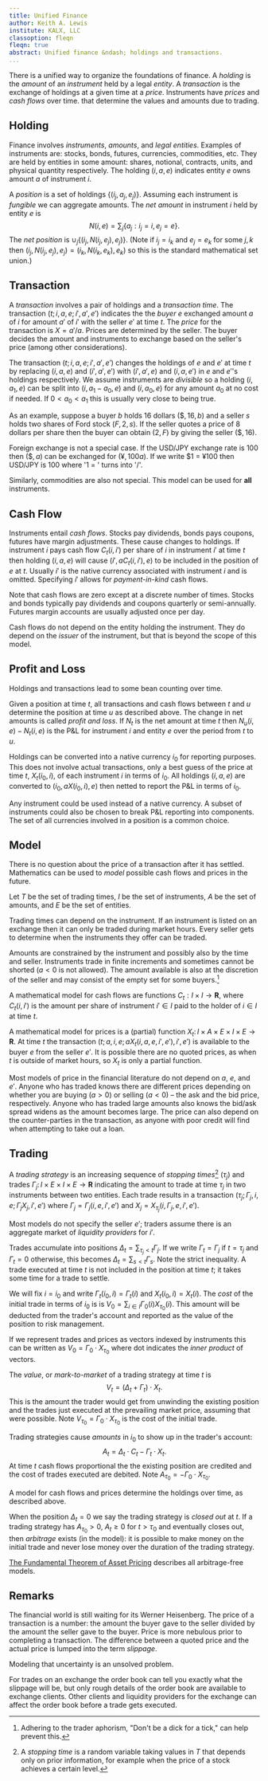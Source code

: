 ```yaml
---
title: Unified Finance
author: Keith A. Lewis
institute: KALX, LLC
classoption: fleqn
fleqn: true
abstract: Unified finance &ndash; holdings and transactions.
...
```


There is a unified way to organize the foundations of finance.
A _holding_ is the _amount_ of an _instrument_ held by a legal _entity_.
A _transaction_ is the exchange of holdings at a given time
at a _price_.
Instruments have _prices_ and _cash flows_ over time.
that determine
the values and amounts due to trading.

## Holding

Finance involves _instruments_, _amounts_, and _legal entities_.
Examples of instruments are: stocks, bonds, futures, currencies, commodities, etc.
They are held by entities in some amount: shares, notional, contracts,
units, and physical quantity respectively.
The holding $(i,a,e)$ indicates entity $e$ owns amount $a$ of instrument $i$.

A _position_ is a set of holdings $\{(i_j,a_j,e_j)\}$.
Assuming each instrument is _fungible_ we can aggregate amounts.
The _net amount_ in instrument $i$ held by entity $e$ is
$$
N(i,e) = \sum_j \{a_j : i_j = i, e_j = e\}.
$$
The _net position_ is
$\cup_j \{(i_j, N(i_j,e_j), e_j)\}$. (Note if $i_j = i_k$ and $e_j = e_k$ for some $j,k$
then $(i_j, N(i_j,e_j), e_j) = (i_k, N(i_k,e_k), e_k)$ so this is the standard mathematical
set union.)

## Transaction

A _transaction_ involves a pair of holdings and a _transaction time_.
The transaction $(t; i, a, e; i', a', e')$ indicates the
the _buyer_ $e$ exchanged amount $a$ of $i$ for amount $a'$ of $i'$ with the seller $e'$
at time $t$.
The _price_ for the transaction is $X = a'/a$.
Prices are determined by the seller.
The buyer decides the amount and instruments to exchange based on the seller's price
(among other considerations).

The transaction $(t;i,a,e;i',a',e')$ changes the holdings of $e$
and $e'$ at time $t$ by replacing $(i,a,e)$ and $(i',a',e')$ with $(i',a',e)$ and
$(i,a,e')$ in $e$ and $e'$'s holdings respectively. We assume instruments
are _divisible_ so a holding
$(i,a_1,e)$ can be split into $(i,a_1-a_0,e)$ and $(i,a_0,e)$ for any amount $a_0$
at no cost if needed. If $0 < a_0 < a_1$ this is usually very close to being true.

As an example, suppose a buyer $b$ holds 16 dollars $(\$, 16, b)$ and
a seller $s$ holds two shares of Ford stock $(F, 2, s)$. If the seller
quotes a price of 8 dollars per share
then the buyer can obtain $(2, F)$ by giving the seller $(\$, 16)$.

Foreign exchange is not a special case. If the USD/JPY exchange rate is 100 then
$(\$, a)$ can be exchanged for $($&yen;$,100a)$. If we write &dollar;1 = &yen;100
then USD/JPY is 100 where '1 = ' turns into '$/$'.

Similarly, commodities are also not special. This model can be used for **all** instruments.

## Cash Flow

Instruments entail _cash flows_. Stocks pay dividends, bonds pays
coupons, futures have margin adjustments. These cause changes to holdings.
If instrument $i$ pays cash flow $C_t(i,i')$ per share of $i$ in instrument
$i'$ at time $t$ then holding $(i,a,e)$ will cause $(i',aC_t(i,i'),e)$
to be included in the position of $e$ at $t$.  Usually $i'$ is the native
currency associated with instrument $i$ and is omitted.  Specifying $i'$
allows for _payment-in-kind_ cash flows.

Note that cash flows are zero except at a discrete number of times. Stocks and
bonds typically pay dividends and coupons quarterly or semi-annually. Futures
margin accounts are usually adjusted once per day.

Cash flows do not depend on the entity holding the instrument.
They do depend on the _issuer_ of the instrument, but that is beyond
the scope of this model.

## Profit and Loss

Holdings and transactions lead to some bean counting over time.

Given a position at time $t$, all transactions and cash flows between $t$
and $u$ determine the position at time $u$ as described above.
The change in net amounts is called _profit and loss_.
If $N_t$ is the net amount at time $t$
then $N_u(i,e) - N_t(i,e)$ is the P&amp;L for instrument $i$
and entity $e$ over the period from $t$ to $u$.

Holdings can be converted into a native currency $i_0$ for reporting
purposes.  This does not involve actual transactions, only a best guess
of the price at time $t$, $X_t(i_0,i)$, of each instrument $i$ in terms of $i_0$.
All holdings $(i,a,e)$ are converted to $(i_0, aX(i_0,i), e)$ then netted
to report the P&amp;L in terms of $i_0$.

Any instrument could be used instead of a native currency.
A subset of instruments could also be chosen to break P&amp;L reporting
into components.  The set of all currencies involved in a position is
a common choice.

## Model

There is no question about the price of a transaction after it has settled.
Mathematics can be used to _model_ possible cash flows and prices in the future.

Let $T$ be the set of trading times, $I$ be the set of instruments, $A$
be the set of amounts, and $E$ be the set of entities.

Trading times can depend on the instrument. If an instrument is listed on an exchange
then it can only be traded during market hours. Every seller gets to determine
when the instruments they offer can be traded.

Amounts are constrained by the instrument and possibly also by the time
and seller.  Instruments trade in finite increments and sometimes cannot
be shorted ($a < 0$ is not allowed). The amount available is also at the
discretion of the seller and may consist of the empty set for some buyers.[^1]

A mathematical model for cash flows are functions
$C_t:I\times I\to\mathbf{R}$, where $C_t(i,i')$ is the amount per share of
instrument $i'\in I$ paid to the holder of $i\in I$ at time $t$.

A mathematical model for prices is a (partial) function
$X_t\colon I\times A\times E\times I\times E\to\mathbf{R}$.
At time $t$ the transaction
$(t;a,i,e;a X_t(i,a,e,i',e'),i',e')$ is available to the buyer $e$
from the seller $e'$.
It is possible there are no quoted prices, as when $t$ is outside of
market hours, so $X_t$ is only a partial function.

Most models of price in the financial literature do not depend on $a$,
$e$, and $e'$.  Anyone who has traded knows there are different prices
depending on whether you are buying ($a > 0$) or selling ($a < 0$) &ndash;
the ask and the bid price, respectively.
Anyone who has traded large amounts also knows the
bid/ask spread widens as the amount becomes large.
The price can also depend on the counter-parties in the transaction,
as anyone with poor credit will find when attempting to take out a loan.

## Trading

A _trading strategy_ is an increasing sequence of _stopping times_[^2] $(\tau_j)$
and trades $\Gamma_j\colon I\times E\times I\times E\to\mathbf{R}$ indicating the
amount to trade at time $\tau_j$ in two instruments between two entities.
Each trade results in a transaction $(\tau_j;\Gamma_j,i,e;\Gamma_j X_j, i', e')$
where $\Gamma_j = \Gamma_j(i, e, i', e')$ and $X_j = X_{\tau_j}(i,\Gamma_j,e,i',e')$.

Most models do not specify the seller $e'$; traders assume there is an aggregate
market of _liquidity providers_ for $i'$.

<!--
The mathematical finance literature customarily assumes a "_money market_"
account is available to fund trade execution.  Funding trades actually
involves many fixed income instruments.  Traders at Big Banks use their
_funding desk_ to insulate themselves from the details, but they are
charged for this.  Daily positions funded by _repurchase agreements_
require at least as many instruments as the number of days involved in
trading. These may not be cost effective for longer term strategies so
forward rate agreements and swaps are often used.

The unified model for finance allows these to be easily integrated.
-->

Trades accumulate into positions $\Delta_t = \sum_{\tau_j < t} \Gamma_j$.
If we write $\Gamma_t = \Gamma_j$ if $t = \tau_j$ and $\Gamma_t = 0$
otherwise, this becomes $\Delta_t = \sum_{s < t} \Gamma_s$.  Note the
strict inequality. A trade executed at time $t$ is not included in the
position at time $t$; it takes some time for a trade to settle.

We will fix $i = i_0$ and write $\Gamma_t(i_0, i) = \Gamma_t(i)$
and $X_t(i_0, i) = X_t(i)$.
The _cost_ of the initial trade in terms of $i_0$ is
is $V_0 = \sum_{i\in I}\Gamma_0(i) X_{\tau_0}(i)$. This amount will be
deducted from the trader's account and reported as the value of
the position to risk management.

If we represent trades and prices as vectors indexed by instruments
this can be written as $V_0 = \Gamma_0\cdot X_{\tau_0}$ where
dot indicates the _inner product_ of vectors.

The _value_, or _mark-to-market_ of a trading strategy at time $t$ is
$$
	V_t = (\Delta_t + \Gamma_t)\cdot X_t.
$$
This is the amount the trader would get from unwinding the existing position
and the trades just executed at the prevailing market price, assuming
that were possible. Note $V_{\tau_0} = \Gamma_0\cdot X_{\tau_0}$ is
the cost of the initial trade.

Trading strategies cause _amounts_ in $i_0$ to show up in
the trader's account:
$$
	A_t = \Delta_t\cdot C_t - \Gamma_t\cdot X_t.
$$
At time $t$ cash flows proportional the the existing position are credited
and the cost of trades executed are debited. Note $A_{\tau_0} = -\Gamma_0\cdot X_{\tau_0}$.

A model for cash flows and prices determine the holdings over time, as described above.

When the position $\Delta_t = 0$ we say the trading strategy is _closed out_ at $t$.
If a trading strategy has $A_{\tau_0} > 0$, $A_t \ge 0$ for $t > \tau_0$ and
eventually closes out, then _arbitrage_ exists (in the model): it is possible to
make money on the initial trade and never lose money over the duration of the trading strategy.

[The Fundamental Theorem of Asset Pricing](https://kalx.net/um.pdf) describes all arbitrage-free models.

## Remarks

The financial world is still waiting for its Werner Heisenberg. The price
of a transaction is a number: the amount the buyer gave to the seller
divided by the amount the seller gave to the buyer.
Price is more nebulous prior to completing a transaction.
The difference between a quoted price and the actual price
is lumped into the term _slippage_.

Modeling that uncertainty is an unsolved problem.

For trades on an exchange the order book can tell you exactly what the
slippage will be, but only rough details of the order book are available
to exchange clients. Other clients and liquidity providers for the
exchange can affect the order book before a trade gets executed.

[^1]: Adhering to the trader aphorism, "Don't be a dick for a tick," can help prevent this.

[^2]: A _stopping time_ is a random variable taking values in $T$ that
depends only on prior information, for example when the price of a stock
achieves a certain level.
